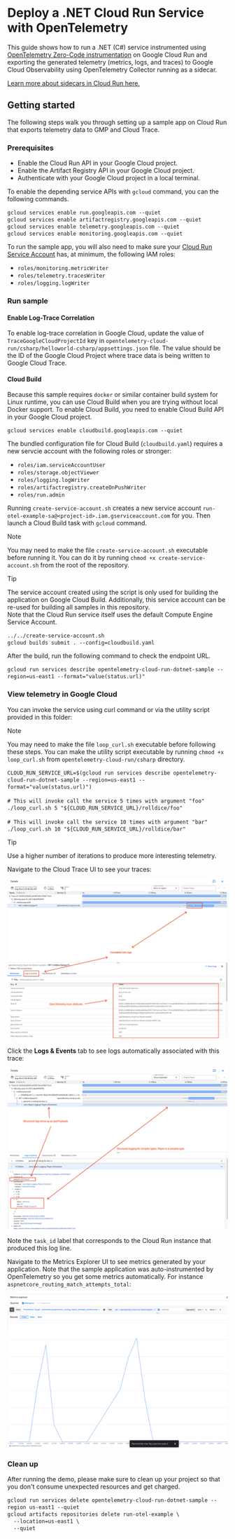 # Deploy a .NET Cloud Run Service with OpenTelemetry

This guide shows how to run a .NET (C#) service instrumented using 
[OpenTelemetry Zero-Code instrumentation](https://opentelemetry.io/docs/zero-code/dotnet/)
on Google Cloud Run and exporting the generated telemetry (metrics,
logs, and traces) to Google Cloud Observability using OpenTelemetry
Collector running as a sidecar.

[Learn more about sidecars in Cloud Run here.](https://cloud.google.com/run/docs/deploying#sidecars)

## Getting started

The following steps walk you through setting up a sample app on Cloud Run that
exports telemetry data to GMP and Cloud Trace.

### Prerequisites

* Enable the Cloud Run API in your Google Cloud project.
* Enable the Artifact Registry API in your Google Cloud project.
* Authenticate with your Google Cloud project in a local terminal.

To enable the depending service APIs with `gcloud` command, you can the following commands.

```console
gcloud services enable run.googleapis.com --quiet
gcloud services enable artifactregistry.googleapis.com --quiet
gcloud services enable telemetry.googleapis.com --quiet
gcloud services enable monitoring.googleapis.com --quiet
```

To run the sample app, you will also need to make sure your [Cloud Run Service
Account](https://cloud.google.com/run/docs/configuring/service-accounts) has, at
minimum, the following IAM roles:

* `roles/monitoring.metricWriter`
* `roles/telemetry.tracesWriter`
* `roles/logging.logWriter`

### Run sample

#### Enable Log-Trace Correlation

To enable log-trace correlation in Google Cloud, update the value of `TraceGoogleCloudProjectId` key in  `opentelemetry-cloud-run/csharp/helloworld-csharp/appsettings.json` file. The value should be the ID of the Google Cloud Project where trace data is being written to Google Cloud Trace.

#### Cloud Build

Because this sample requires `docker` or similar container build system for Linux runtime, you can use Cloud Build when you are trying without local Docker support. To enable Cloud Build, you need to enable Cloud Build API in your Google Cloud project.

```console
gcloud services enable cloudbuild.googleapis.com --quiet
```

The bundled configuration file for Cloud Build (`cloudbuild.yaml`) requires a new servcie account with the following roles or stronger:

* `roles/iam.serviceAccountUser`
* `roles/storage.objectViewer`
* `roles/logging.logWriter`
* `roles/artifactregistry.createOnPushWriter`
* `roles/run.admin`

Running `create-service-account.sh` creates a new service account `run-otel-example-sa@<project-id>.iam.gserviceaccount.com` for you. Then launch a Cloud Build task with `gcloud` command.

> [!NOTE]
> You may need to make the file `create-service-account.sh` executable before running it. You can do it by running `chmod +x create-service-account.sh` from the root of the repository.

> [!TIP]
> The service account created using the script is only used for building the application on Google
> Cloud Build. Additionally, this service account can be re-used for building all samples in this
> repository. \
> Note that the Cloud Run service itself uses the default Compute Engine Service Account.

```console
../../create-service-account.sh
gcloud builds submit . --config=cloudbuild.yaml
```

After the build, run the following command to check the endpoint URL.

```console
gcloud run services describe opentelemetry-cloud-run-dotnet-sample --region=us-east1 --format="value(status.url)"
```

### View telemetry in Google Cloud

You can invoke the service using curl command or via the utility script provided in this folder:

> [!NOTE]
> You may need to make the file `loop_curl.sh` executable before following these steps. You can make the utility script executable by running `chmod +x loop_curl.sh` from `opentelemetry-cloud-run/csharp` directory.

```console
CLOUD_RUN_SERVICE_URL=$(gcloud run services describe opentelemetry-cloud-run-dotnet-sample --region=us-east1 --format="value(status.url)")

# This will invoke call the service 5 times with argument "foo"
./loop_curl.sh 5 "${CLOUD_RUN_SERVICE_URL}/rolldice/foo"

# This will invoke call the service 10 times with argument "bar"
./loop_curl.sh 10 "${CLOUD_RUN_SERVICE_URL}/rolldice/bar"
```

> [!TIP]
> Use a higher number of iterations to produce more interesting telemetry.

Navigate to the Cloud Trace UI to see your traces:

![sample trace in Cloud Trace UI](./docs/cloud-trace.png)

Click the **Logs & Events** tab to see logs automatically associated with
this trace:

![sample logs in Cloud Logging UI](./docs/cloud-logging.png)

Note the `task_id` label that corresponds to the Cloud Run instance
that produced this log line.

Navigate to the Metrics Explorer UI to see metrics generated by your application.
Note that the sample application was auto-instrumented by OpenTelemetry so you get some
metrics automatically. For instance `aspnetcore_routing_match_attempts_total`:

![sample metrics in Metrics Explorer UI](./docs/cloud-monitoring.png)

### Clean up

After running the demo, please make sure to clean up your project so that you don't consume unexpected resources and get charged.

```console
gcloud run services delete opentelemetry-cloud-run-dotnet-sample --region us-east1 --quiet
gcloud artifacts repositories delete run-otel-example \
  --location=us-east1 \
  --quiet
```
